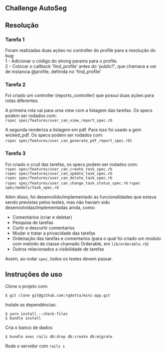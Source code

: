 ## Challenge AutoSeg

## Resolução

### Tarefa 1

Foram realizadas duas ações no controller do profile para a resolução do bug:\
1 - Adicionar o código do strong params para o profile.\
2 - Colocar o callback 'find_profile' antes do 'public?', que chamava a var de instancia @profile, definida no 'find_profile'

### Tarefa 2
Foi criado um controller (reports_controller) que possuí duas ações para rotas diferentes.

A primeira rota vai para uma view com a listagem das tarefas. Os specs podem ser rodados com:\
`rspec spec/features/user_can_view_report_spec.rb`

A segunda renderiza a listagem em pdf. Para isso foi usado a gem wicked_pdf. Os specs podem ser rodados com:\
`rspec spec/features/user_can_generate_pdf_report_spec.rb`\

### Tarefa 3
Foi criado o crud das tarefas, os specs podem ser rodados com:\
`rspec spec/features/user_can_create_task_spec.rb`\
`rspec spec/features/user_can_update_task_spec.rb`\
`rspec spec/features/user_can_delete_task_spec.rb`\
`rspec spec/features/user_can_change_task_status_spec.rb`
`rspec spec/models/task_spec.rb`

Além disso, foi desenvolido/implementado as funcionalidades que estava sendo previstas pelos testes, mas não haviam sido desenvolvidas/implementadas ainda, como:
- Comentários (criar e deletar)
- Pesquisa de tarefas
- Curtir e descurtir comentarios
- Mudar e tratar a privacidade das tarefas
- Ordenação das tarefas e comentarios (para o qual foi criado um modulo com metódo de classe chamado Orderable, em `lib/orderable.rb`)
- Outros relacionados a visibilidade de tarefas

Assim, ao rodar `spec`, todos os testes devem passar.

## Instruções de uso

Clone o projeto com:

`$ git clone git@github.com:rgdotta/mini-app.git`

Instale as dependências:
```
$ yarn install --check-files
$ bundle install
```

Cria o banco de dados:
```
$ bundle exec rails db:drop db:create db:migrate
```

Rode o servidor com `rails s`
